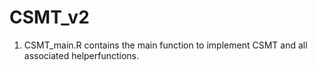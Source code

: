 # CSMT_v2
1. CSMT_main.R contains the main function to implement CSMT and all associated helperfunctions.
